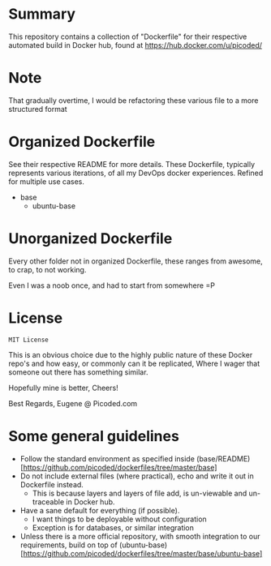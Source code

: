 # Summary

This repository contains a collection of "Dockerfile" for their respective automated build in Docker hub,
found at https://hub.docker.com/u/picoded/

# Note

That gradually overtime, I would be refactoring these various file to a more structured format

# Organized Dockerfile

See their respective README for more details. These Dockerfile, typically represents various iterations,
of all my DevOps docker experiences. Refined for multiple use cases.

+ base
	+ ubuntu-base

# Unorganized Dockerfile

Every other folder not in organized Dockerfile, these ranges from awesome, to crap, to not working.

Even I was a noob once, and had to start from somewhere =P

# License 

`MIT License`

This is an obvious choice due to the highly public nature of these Docker repo's and how easy, 
or commonly can it be replicated, Where I wager that someone out there has something similar.

Hopefully mine is better, Cheers!

Best Regards,
Eugene @ Picoded.com

# Some general guidelines

+ Follow the standard environment as specified inside (base/README)[https://github.com/picoded/dockerfiles/tree/master/base]
+ Do not include external files (where practical), echo and write it out in Dockerfile instead.
	+ This is because layers and layers of file add, is un-viewable and un-traceable in Docker hub.
+ Have a sane default for everything (if possible).
	+ I want things to be deployable without configuration
	+ Exception is for databases, or similar integration
+ Unless there is a more official repository, with smooth integration to our requirements, build on top of (ubuntu-base)[https://github.com/picoded/dockerfiles/tree/master/base/ubuntu-base]
